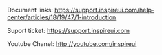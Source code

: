 Document links: https://support.inspireui.com/help-center/articles/18/19/47/1-introduction

Suport ticket: https://support.inspireui.com

Youtube Chanel: http://youtube.com/inspireui